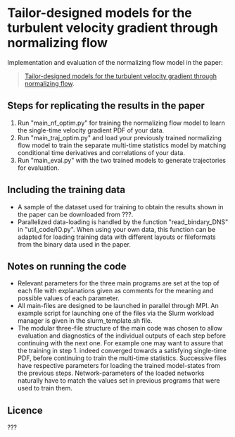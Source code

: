 # Tailor-designed models for the turbulent velocity gradient through normalizing flow
Implementation and evaluation of the normalizing flow model in the paper:

> [Tailor-designed models for the turbulent velocity gradient through normalizing flow](https://arxiv.org/abs/???). 

## Steps for replicating the results in the paper
1. Run "main_nf_optim.py" for training the normalizing flow model to learn the single-time velocity gradient PDF of your data.
2. Run "main_traj_optim.py" and load your previously trained normalizing flow model to train the separate multi-time statistics model by matching conditional time derivatives and correlations of your data.
3. Run "main_eval.py" with the two trained models to generate trajectories for evaluation.

## Including the training data
- A sample of the dataset used for training to obtain the results shown in the paper can be downloaded from ???.
- Parallelized data-loading is handled by the function "read_bindary_DNS" in "util_code/IO.py". When using your own data, this function can be adapted for loading training data with different layouts or fileformats from the binary data used in the paper.

## Notes on running the code
- Relevant parameters for the three main programs are set at the top of each file with explanations given as comments for the meaning and possible values of each parameter.
- All main-files are designed to be launched in parallel through MPI. An example script for launching one of the files via the Slurm workload manager is given in the slurm_template.sh file.
- The modular three-file structure of the main code was chosen to allow evaluation and diagnostics of the individual outputs of each step before continuing with the next one.
  For example one may want to assure that the training in step 1. indeed converged towards a satisfying single-time PDF, before continuing to train the multi-time statistics.
  Successive files have respective parameters for loading the trained model-states from the previous steps. Network-parameters of the loaded networks naturally have to match the values set in previous programs that were used to train them.

## Licence
???
